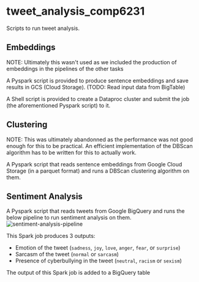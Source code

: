 # tweet_analysis_comp6231

Scripts to run tweet analysis.

## Embeddings
NOTE: Ultimately this wasn't used as we included the production of embeddings in the pipelines of the other tasks

A Pyspark script is provided to produce sentence embeddings and save results in GCS (Cloud Storage). (TODO: Read input data from BigTable)

A Shell script is provided to create a Dataproc cluster and submit the job (the aforementioned Pyspark script) to it.

## Clustering
NOTE: This was ultimately abandonned as the performance was not good enough for this to be practical. An efficient implementation of the DBScan algorithm has to be written for this to actually work.

A Pyspark script that reads sentence embeddings from Google Cloud Storage (in a parquet format) and runs a DBScan clustering algorithm on them.

## Sentiment Analysis
A Pyspark script that reads tweets from Google BigQuery and runs the below pipeline to run sentiment analysis on them.
![sentiment-analysis-pipeline](http://www.plantuml.com/plantuml/png/VP31IWCn48Rl-nJ3dbgXho2rrbi5In4FjaWscMu7aacPcLZsxKsWQW_Y9H2-xvzX_gMQ4oifThExEIo4nfCjxg7VP1V0BeYcS9ISOBNjkn_ylaFxfkMyPx0C0y9PiaTL37ic1ZiXvFe8r1qZwW7MsPU4R0_LIKD4kPdu8ZaKZw2L8tlSSrKm1EAn9b-PFb7KnTqLFx7FeGq8-SAtUH-TAXt9EwFC1tYy_b7Mc-SQYJ33b1kRTuk8nxhyBqUTUAVfNyTF0yfGOfo8nr-pVnCoX5piNAmrqqwYTlU7OnSd9MsDkLe04CEAncr1cVfkYHnAYby0)

This Spark job produces 3 outputs:
- Emotion of the tweet (`sadness`, `joy`, `love`, `anger`, `fear`, or `surprise`)
- Sarcasm of the tweet (`normal` or `sarcasm`)
- Presence of cyberbullying in the tweet (`neutral`, `racism` or `sexism`)

The output of this Spark job is added to a BigQuery table
